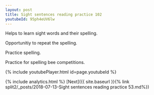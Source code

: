 ```yaml
---
layout: post
title: Sight sentences reading practice 102
youtubeId: 95ph4eUV6lw
---
```

 
 
Helps to learn sight words and their spelling.

Opportunitiy to repeat the spelling. 

Practice spelling. 
 
Practice for spelling bee competitions. 
 
{% include youtubePlayer.html id=page.youtubeId %}
 
 
{% include analytics.html %} 
[Next]({{ site.baseurl }}{% link  split2/_posts/2018-07-13-Sight sentences reading practice 53.md%})
 
